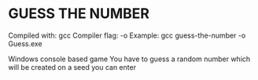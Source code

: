 # GUESS THE NUMBER

Compiled with: gcc
Compiler flag: -o
Example: gcc guess-the-number -o Guess.exe

Windows console based game
You have to guess a random number which will be created on a seed you can enter
